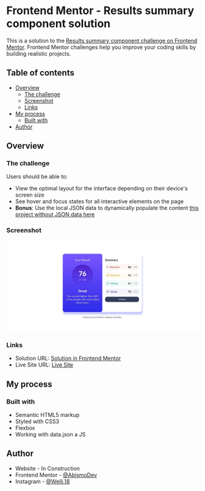 # Frontend Mentor - Results summary component solution

This is a solution to the [Results summary component challenge on Frontend Mentor](https://www.frontendmentor.io/challenges/results-summary-component-CE_K6s0maV). Frontend Mentor challenges help you improve your coding skills by building realistic projects. 

## Table of contents

- [Overview](#overview)
  - [The challenge](#the-challenge)
  - [Screenshot](#screenshot)
  - [Links](#links)
- [My process](#my-process)
  - [Built with](#built-with)
- [Author](#author)

## Overview

### The challenge

Users should be able to:

- View the optimal layout for the interface depending on their device's screen size
- See hover and focus states for all interactive elements on the page
- **Bonus**: Use the local JSON data to dynamically populate the content 
[this project without JSON data here](https://github.com/AbismoDev/summary-component)

### Screenshot

![](./assets/images/screenshot.jpg)

### Links

- Solution URL: [Solution in Frontend Mentor](https://www.frontendmentor.io/solutions/summary-component-responsive-nXT05WfmKX)
- Live Site URL: [Live Site](https://summary-component-abismodev.vercel.app/)

## My process

### Built with

- Semantic HTML5 markup
- Styled with CSS3
- Flexbox
- Working with data.json a JS

## Author

- Website - In Construction
- Frontend Mentor - [@AbismoDev](https://www.frontendmentor.io/profile/AbismoDev)
- Instagram - [@Welli.18](https://www.instagram.com/Welli.18)